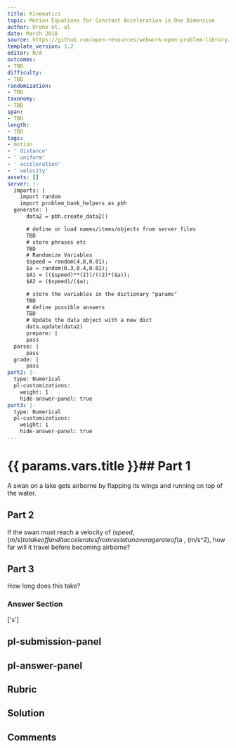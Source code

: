 ```yaml
---
title: Kinematics
topic: Motion Equations for Constant Acceleration in One Dimension
author: Urone et. al
date: March 2018
source: https://github.com/open-resources/webwork-open-problem-library/tree/master/Contrib/BrockPhysics/College_Physics_Urone/2.Kinematics/NU_U17-2-05-012.pg
template_version: 1.2
editor: N/A
outcomes:
- TBD
difficulty:
- TBD
randomization:
- TBD
taxonomy:
- TBD
span:
- TBD
length:
- TBD
tags:
- motion
- ' distance'
- ' uniform'
- ' acceleration'
- ' velocity'
assets: []
server: |-
  imports: |
    import random
    import problem_bank_helpers as pbh
  generate: |
      data2 = pbh.create_data2()

      # define or load names/items/objects from server files
      TBD
      # store phrases etc
      TBD
      # Randomize Variables
      $speed = random(4,8,0.01);
      $a = random(0.3,0.4,0.01);
      $A1 = (($speed)**(2))/((2)*($a));
      $A2 = ($speed)/($a);

      # store the variables in the dictionary "params"
      TBD
      # define possible answers
      TBD
      # Update the data object with a new dict
      data.update(data2)
      prepare: |
      pass
  parse: |
      pass
  grade: |
      pass
part2: |-
  type: Numerical
  pl-customizations:
    weight: 1
    hide-answer-panel: true
part3: |-
  type: Numerical
  pl-customizations:
    weight: 1
    hide-answer-panel: true
---
```


# {{ params.vars.title }}## Part 1 
A swan on a lake gets airborne by flapping its wings and running on top of the water. 
## Part 2 
If the swan must reach a velocity of ($speed , (m/s) to take off and it accelerates from rest at an average rate of ($a , (m/s^2), how far will it travel before becoming airborne? 
## Part 3 
How long does this take? 


### Answer Section 
['s']

## pl-submission-panel 


## pl-answer-panel 


## Rubric 


## Solution 


## Comments 


